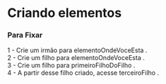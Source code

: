 <h1>Criando elementos</h1>
<h3> Para Fixar</h3>
<p>
1 - Crie um irmão para elementoOndeVoceEsta . <br>
2 - Crie um filho para elementoOndeVoceEsta .<br>
3 - Crie um filho para primeiroFilhoDoFilho .<br>
4 - A partir desse filho criado, acesse terceiroFilho .
</p>
